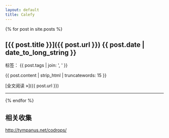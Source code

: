 ```yaml
---
layout: default
title: Calefy
---
```



{% for post in site.posts %}

## [{{ post.title }}]({{ post.url }}) <time>{{ post.date | date_to_long_string }}</time>

标签： {{ post.tags | join: ', ' }}

{{ post.content | strip_html | truncatewords: 15 }}

[全文阅读 &raquo;]({{ post.url }})

----

{% endfor %}


## 相关收集

<http://tympanus.net/codrops/>


